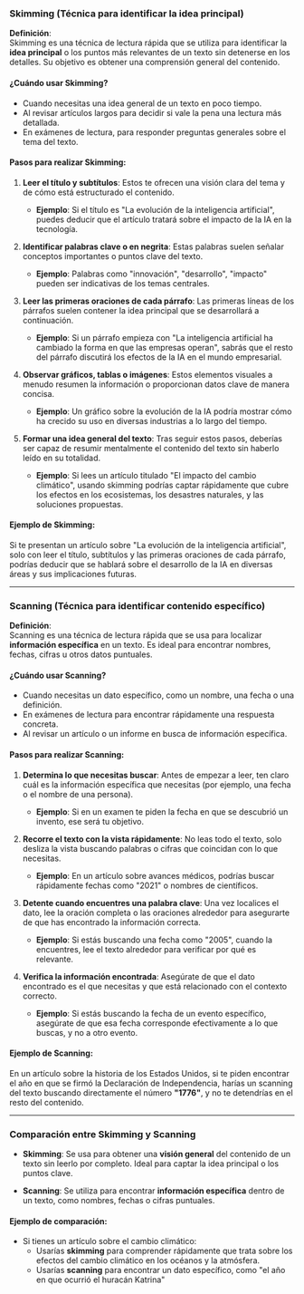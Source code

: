 ### **Skimming (Técnica para identificar la idea principal)**

**Definición**:  
Skimming es una técnica de lectura rápida que se utiliza para identificar la **idea principal** o los puntos más relevantes de un texto sin detenerse en los detalles. Su objetivo es obtener una comprensión general del contenido.

#### **¿Cuándo usar Skimming?**
- Cuando necesitas una idea general de un texto en poco tiempo.
- Al revisar artículos largos para decidir si vale la pena una lectura más detallada.
- En exámenes de lectura, para responder preguntas generales sobre el tema del texto.

#### **Pasos para realizar Skimming**:
1. **Leer el título y subtítulos**: Estos te ofrecen una visión clara del tema y de cómo está estructurado el contenido.
   - **Ejemplo**: Si el título es "La evolución de la inteligencia artificial", puedes deducir que el artículo tratará sobre el impacto de la IA en la tecnología.
  
2. **Identificar palabras clave o en negrita**: Estas palabras suelen señalar conceptos importantes o puntos clave del texto.
   - **Ejemplo**: Palabras como "innovación", "desarrollo", "impacto" pueden ser indicativas de los temas centrales.

3. **Leer las primeras oraciones de cada párrafo**: Las primeras líneas de los párrafos suelen contener la idea principal que se desarrollará a continuación.
   - **Ejemplo**: Si un párrafo empieza con "La inteligencia artificial ha cambiado la forma en que las empresas operan", sabrás que el resto del párrafo discutirá los efectos de la IA en el mundo empresarial.

4. **Observar gráficos, tablas o imágenes**: Estos elementos visuales a menudo resumen la información o proporcionan datos clave de manera concisa.
   - **Ejemplo**: Un gráfico sobre la evolución de la IA podría mostrar cómo ha crecido su uso en diversas industrias a lo largo del tiempo.

5. **Formar una idea general del texto**: Tras seguir estos pasos, deberías ser capaz de resumir mentalmente el contenido del texto sin haberlo leído en su totalidad.
   - **Ejemplo**: Si lees un artículo titulado "El impacto del cambio climático", usando skimming podrías captar rápidamente que cubre los efectos en los ecosistemas, los desastres naturales, y las soluciones propuestas.

#### **Ejemplo de Skimming**:  
Si te presentan un artículo sobre "La evolución de la inteligencia artificial", solo con leer el título, subtítulos y las primeras oraciones de cada párrafo, podrías deducir que se hablará sobre el desarrollo de la IA en diversas áreas y sus implicaciones futuras.

---

### **Scanning (Técnica para identificar contenido específico)**

**Definición**:  
Scanning es una técnica de lectura rápida que se usa para localizar **información específica** en un texto. Es ideal para encontrar nombres, fechas, cifras u otros datos puntuales.

#### **¿Cuándo usar Scanning?**
- Cuando necesitas un dato específico, como un nombre, una fecha o una definición.
- En exámenes de lectura para encontrar rápidamente una respuesta concreta.
- Al revisar un artículo o un informe en busca de información específica.

#### **Pasos para realizar Scanning**:
1. **Determina lo que necesitas buscar**: Antes de empezar a leer, ten claro cuál es la información específica que necesitas (por ejemplo, una fecha o el nombre de una persona).
   - **Ejemplo**: Si en un examen te piden la fecha en que se descubrió un invento, ese será tu objetivo.

2. **Recorre el texto con la vista rápidamente**: No leas todo el texto, solo desliza la vista buscando palabras o cifras que coincidan con lo que necesitas.
   - **Ejemplo**: En un artículo sobre avances médicos, podrías buscar rápidamente fechas como "2021" o nombres de científicos.

3. **Detente cuando encuentres una palabra clave**: Una vez localices el dato, lee la oración completa o las oraciones alrededor para asegurarte de que has encontrado la información correcta.
   - **Ejemplo**: Si estás buscando una fecha como "2005", cuando la encuentres, lee el texto alrededor para verificar por qué es relevante.

4. **Verifica la información encontrada**: Asegúrate de que el dato encontrado es el que necesitas y que está relacionado con el contexto correcto.
   - **Ejemplo**: Si estás buscando la fecha de un evento específico, asegúrate de que esa fecha corresponde efectivamente a lo que buscas, y no a otro evento.

#### **Ejemplo de Scanning**:  
En un artículo sobre la historia de los Estados Unidos, si te piden encontrar el año en que se firmó la Declaración de Independencia, harías un scanning del texto buscando directamente el número **"1776"**, y no te detendrías en el resto del contenido.

---

### **Comparación entre Skimming y Scanning**

- **Skimming**: Se usa para obtener una **visión general** del contenido de un texto sin leerlo por completo. Ideal para captar la idea principal o los puntos clave.
  
- **Scanning**: Se utiliza para encontrar **información específica** dentro de un texto, como nombres, fechas o cifras puntuales.

#### **Ejemplo de comparación**:
- Si tienes un artículo sobre el cambio climático:
  - Usarías **skimming** para comprender rápidamente que trata sobre los efectos del cambio climático en los océanos y la atmósfera.
  - Usarías **scanning** para encontrar un dato específico, como "el año en que ocurrió el huracán Katrina"